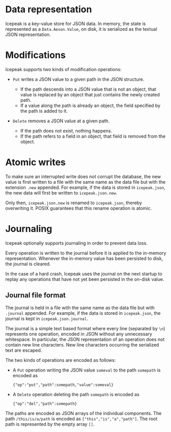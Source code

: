 # Data representation

Icepeak is a key-value store for JSON data. In memory, the state is represented
as a `Data.Aeson.Value`, on disk, it is serialized as the textual JSON
representation.

# Modifications

Icepeak supports two kinds of modification operations:

- `Put` writes a JSON value to a given path in the JSON structure.

  - If the path descends into a JSON value that is not an object, that value is
    replaced by an object that just contains the newly created path.
  - If a value along the path is already an object, the field specified by the
    path is added to it.

- `Delete` removes a JSON value at a given path.

  - If the path does not exist, nothing happens.
  - If the path refers to a field in an object, that field is removed from the
    object.

# Atomic writes

To make sure an interrupted write does not corrupt the database, the new value
is first written to a file with the same name as the data file but with the
extension `.new` appended. For example, if the data is stored in `icepeak.json`,
the new data will first be written to `icepeak.json.new`.

Only then, `icepeak.json.new` is renamed to `icepeak.json`, thereby overwriting
it. POSIX guarantees that this rename operation is atomic.

# Journaling

Icepeak optionally supports journaling in order to prevent data loss.

Every operation is written to the journal before it is applied to the in-memory
representation. Whenever the in-memory value has been persisted to disk, the
journal is cleared.

In the case of a hard crash, Icepeak uses the journal on the next startup to
replay any operations that have not yet been persisted in the on-disk value.

## Journal file format

The journal is held in a file with the same name as the data file but with
`.journal` appended. For example, if the data is stored in `icepeak.json`, the
journal is kept in `icepeak.json.journal`.

The journal is a simple text based format where every line (separated by `\n`)
represents one operation, encoded in JSON without any unnecessary whitespace. In
particular, the JSON representation of an operation does not contain new line
characters. New line characters occurring the serialized text are escaped.

The two kinds of operations are encoded as follows:

- A `Put` operation writing the JSON value `someval` to the path `somepath` is encoded as

  ```
  {"op":"put","path":somepath,"value":someval}
  ```

- A `Delete` operation deleting the path `somepath` is encoded as

  ```
  {"op":"del","path":somepath}
  ```

The paths are encoded as JSON arrays of the individual components. The path
`/this/is/a/path` is encoded as `["this","is","a","path"]`. The root path is
represented by the empty array `[]`.
